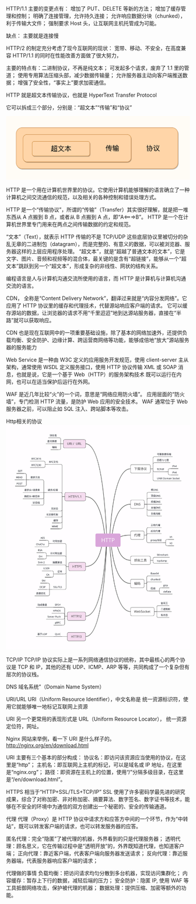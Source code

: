 HTTP/1.1 主要的变更点有：
增加了 PUT、DELETE 等新的方法；
增加了缓存管理和控制；
明确了连接管理，允许持久连接；
允许响应数据分块（chunked），利于传输大文件；
强制要求 Host 头，让互联网主机托管成为可能。

缺点：
主要就是连接慢


HTTP/2 的制定充分考虑了现今互联网的现状：
宽带、移动、不安全，在高度兼容 HTTP/1.1 的同时在性能改善方面做了很大努力，

主要的特点有：二进制协议，不再是纯文本；
可发起多个请求，废弃了 1.1 里的管道；
使用专用算法压缩头部，减少数据传输量；
允许服务器主动向客户端推送数据；
增强了安全性，“事实上”要求加密通信。



HTTP 就是超文本传输协议，也就是 HyperText Transfer Protocol

它可以拆成三个部分，分别是：“超文本”“传输”和“协议”

![img.png](img.png)

HTTP 是一个用在计算机世界里的协议。它使用计算机能够理解的语言确立了一种计算机之间交流通信的规范，以及相关的各种控制和错误处理方式。


HTTP 是一个“传输协议”，所谓的“传输”（Transfer）其实很好理解，就是把一堆东西从 A 点搬到 B 点，或者从 B 点搬到 A 点，即“A<===>B”。
HTTP 是一个在计算机世界里专门用来在两点之间传输数据的约定和规范。

“文本”（Text），就表示 HTTP 传输的不是 TCP/UDP 这些底层协议里被切分的杂乱无章的二进制包（datagram），而是完整的、有意义的数据，可以被浏览器、服务器这样的上层应用程序处理。
“超文本”，就是“超越了普通文本的文本”，它是文字、图片、音频和视频等的混合体，最关键的是含有“超链接”，能够从一个“超文本”跳跃到另一个“超文本”，形成复杂的非线性、网状的结构关系。


编程语言是人与计算机沟通交流所使用的语言，而 HTTP 是计算机与计算机沟通交流的语言。


CDN，
全称是“Content Delivery Network”，翻译过来就是“内容分发网络”。它应用了 HTTP 协议里的缓存和代理技术，代替源站响应客户端的请求。
它可以缓存源站的数据，让浏览器的请求不用“千里迢迢”地到达源站服务器，直接在“半路”就可以获取响应。

CDN 也是现在互联网中的一项重要基础设施，除了基本的网络加速外，还提供负载均衡、安全防护、边缘计算、跨运营商网络等功能，能够成倍地“放大”源站服务器的服务能力

Web  Service 
是一种由 W3C 定义的应用服务开发规范，使用 client-server 主从架构，通常使用 WSDL 定义服务接口，使用 HTTP 协议传输 XML 或 SOAP 消息，也就是说，它是一个基于 Web（HTTP）的服务架构技术
既可以运行在内网，也可以在适当保护后运行在外网。

WAF 
是近几年比较“火”的一个词，意思是“网络应用防火墙”。
应用层面的“防火墙”，专门检测 HTTP 流量，是防护 Web 应用的安全技术。
WAF 通常位于 Web 服务器之前，可以阻止如 SQL 注入、跨站脚本等攻击。


Http相关的协议
![img_1.png](img_1.png)

TCP/IP
TCP/IP 协议实际上是一系列网络通信协议的统称，其中最核心的两个协议是 TCP 和 IP，其他的还有 UDP、ICMP、ARP 等等，共同构成了一个复杂但有层次的协议栈。

DNS
域名系统”（Domain Name System）


URI/URL
URI（Uniform Resource Identifier），中文名称是 统一资源标识符，使用它就能够唯一地标记互联网上资源

URI 另一个更常用的表现形式是 URL（Uniform Resource Locator）， 统一资源定位符，网址。

Nginx 网站来举例，看一下 URI 是什么样子的。
http://nginx.org/en/download.html

URI 主要有三个基本的部分构成：
协议名：即访问该资源应当使用的协议，在这里是“http”；
主机名：即互联网上主机的标记，可以是域名或 IP 地址，在这里是“nginx.org”；
路径：即资源在主机上的位置，使用“/”分隔多级目录，在这里是“/en/download.html”。

HTTPS 
相当于“HTTP+SSL/TLS+TCP/IP”
SSL 使用了许多密码学最先进的研究成果，综合了对称加密、非对称加密、摘要算法、数字签名、数字证书等技术，能够在不安全的环境中为通信的双方创建出一个秘密的、安全的传输通道。


代理
代理（Proxy）是 HTTP 协议中请求方和应答方中间的一个环节，作为“中转站”，既可以转发客户端的请求，也可以转发服务器的应答。

匿名代理：完全“隐匿”了被代理的机器，外界看到的只是代理服务器；
透明代理：顾名思义，它在传输过程中是“透明开放”的，外界既知道代理，也知道客户端；
正向代理：靠近客户端，代表客户端向服务器发送请求；
反向代理：靠近服务器端，代表服务器响应客户端的请求；


代理做的事情
负载均衡：把访问请求均匀分散到多台机器，实现访问集群化；
内容缓存：暂存上下行的数据，减轻后端的压力；
安全防护：隐匿 IP, 使用 WAF 等工具抵御网络攻击，保护被代理的机器；
数据处理：提供压缩、加密等额外的功能。







